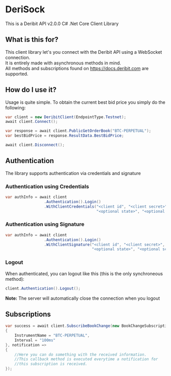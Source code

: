 # DeriSock

This is a Deribit API v2.0.0 C# .Net Core Client Library

## What is this for?

This client library let's you connect with the Deribit API using a WebSocket connection.  
It is entirely made with asynchronous methods in mind.  
All methods and subscriptions found on https://docs.deribit.com are supported.

## How do I use it?

Usage is quite simple. To obtain the current best bid price you simply do the following:

```csharp
var client = new DeribitClient(EndpointType.Testnet);
await client.Connect();

var response = await client.PublicGetOrderBook("BTC-PERPETUAL");
var bestBidPrice = response.ResultData.BestBidPrice;

await client.Disconnect();
```

## Authentication

The library supports authentication via credentials and signature

### Authentication using Credentials

```csharp
var authInfo = await client
                 .Authentication().Login()
                 .WithClientCredentials("<client id", "<client secret>",
                                        "<optional state>", "<optional scope>");
```

### Authentication using Signature

```csharp
var authInfo = await client
                 .Authentication().Login()
                 .WithClientSignature("<client id", "<client secret>", "<optional data>",
                                      "<optional state>", "<optional scope>");
```

### Logout

When authenticated, you can logout like this (this is the only synchroneous method):

```csharp
client.Authentication().Logout();
```

**Note:** The server will automatically close the connection when you logout

## Subscriptions

```csharp
var success = await client.SubscribeBookChange(new BookChangeSubscriptionParams
{
    InstrumentName = "BTC-PERPETUAL",
    Interval = "100ms"
}, notification =>
{
    //Here you can do something with the received information.
    //This callback method is executed everytime a notification for
    //this subscription is received.
});
```